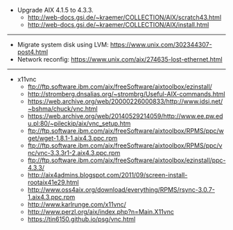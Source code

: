 




- Upgrade AIX 4.1.5 to 4.3.3.
  - http://web-docs.gsi.de/~kraemer/COLLECTION/AIX/scratch43.html
  - http://web-docs.gsi.de/~kraemer/COLLECTION/AIX/install.html


---------------
- Migrate system disk using LVM: https://www.unix.com/302344307-post4.html
- Network reconfig: https://www.unix.com/aix/274635-lost-ethernet.html
---------------
- x11vnc
  - ftp://ftp.software.ibm.com/aix/freeSoftware/aixtoolbox/ezinstall/
  - http://stromberg.dnsalias.org/~strombrg/Useful-AIX-commands.html
  - https://web.archive.org/web/20000226000833/http://www.idsi.net/~bshma/chuck/vnc.html
  - https://web.archive.org/web/20140529214059/http://www.ee.pw.edu.pl:80/~pileckip/aix/vnc_setup.htm
  - ftp://ftp.software.ibm.com/aix/freeSoftware/aixtoolbox/RPMS/ppc/wget/wget-1.8.1-1.aix4.3.ppc.rpm
  - ftp://ftp.software.ibm.com/aix/freeSoftware/aixtoolbox/RPMS/ppc/vnc/vnc-3.3.3r1-2.aix4.3.ppc.rpm
  - ftp://ftp.software.ibm.com/aix/freeSoftware/aixtoolbox/ezinstall/ppc-4.3.3/
  - http://aix4admins.blogspot.com/2011/09/screen-install-rootaix41e29.html
  - http://www.oss4aix.org/download/everything/RPMS/rsync-3.0.7-1.aix4.3.ppc.rpm
  - http://www.karlrunge.com/x11vnc/
  - http://www.perzl.org/aix/index.php?n=Main.X11vnc
  - https://tin6150.github.io/psg/vnc.html
